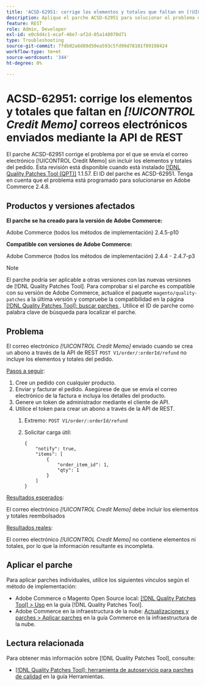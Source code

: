 ```yaml
---
title: 'ACSD-62951: corrige los elementos y totales que faltan en [!UICONTROL Credit Memo] correos electrónicos enviados mediante la API de REST'
description: Aplique el parche ACSD-62951 para solucionar el problema de Adobe Commerce donde se envía el correo electrónico [!UICONTROL Credit Memo] sin incluir los elementos y totales del pedido.
feature: REST
role: Admin, Developer
exl-id: e0c6d4c1-ecaf-46e7-af2d-05a148970d71
type: Troubleshooting
source-git-commit: 7fdb02a6d89d50ea593c5fd99d78101f89198424
workflow-type: tm+mt
source-wordcount: '344'
ht-degree: 0%

---
```


# ACSD-62951: corrige los elementos y totales que faltan en *[!UICONTROL Credit Memo]* correos electrónicos enviados mediante la API de REST

El parche ACSD-62951 corrige el problema por el que se envía el correo electrónico [!UICONTROL Credit Memo] sin incluir los elementos y totales del pedido. Esta revisión está disponible cuando está instalado [[!DNL Quality Patches Tool (QPT)]](/help/tools/quality-patches-tool/quality-patches-tool-to-self-serve-quality-patches.md) 1.1.57. El ID del parche es ACSD-62951. Tenga en cuenta que el problema está programado para solucionarse en Adobe Commerce 2.4.8.

## Productos y versiones afectados

**El parche se ha creado para la versión de Adobe Commerce:**

Adobe Commerce (todos los métodos de implementación) 2.4.5-p10

**Compatible con versiones de Adobe Commerce:**

Adobe Commerce (todos los métodos de implementación) 2.4.4 - 2.4.7-p3

>[!NOTE]
>
>El parche podría ser aplicable a otras versiones con las nuevas versiones de [!DNL Quality Patches Tool]. Para comprobar si el parche es compatible con su versión de Adobe Commerce, actualice el paquete `magento/quality-patches` a la última versión y compruebe la compatibilidad en la página [[!DNL Quality Patches Tool]: buscar parches ](https://experienceleague.adobe.com/tools/commerce-quality-patches/index.html?lang=es). Utilice el ID de parche como palabra clave de búsqueda para localizar el parche.

## Problema

El correo electrónico *[!UICONTROL Credit Memo]* enviado cuando se crea un abono a través de la API de REST `POST V1/order/:orderId/refund` no incluye los elementos y totales del pedido.

<u>Pasos a seguir</u>:

1. Cree un pedido con cualquier producto.
1. Enviar y facturar el pedido. Asegúrese de que se envía el correo electrónico de la factura e incluya los detalles del producto.
1. Genere un token de administrador mediante el cliente de API.
1. Utilice el token para crear un abono a través de la API de REST.
   1. Extremo: `POST V1/order/:orderId/refund`
   1. Solicitar carga útil:

      ```
      {  
          "notify": true,  
          "items": [  
              {  
                  "order_item_id": 1,  
                  "qty": 1  
              }  
          ]  
      }  
      ```

<u>Resultados esperados</u>:

El correo electrónico *[!UICONTROL Credit Memo]* debe incluir los elementos y totales reembolsados

<u>Resultados reales</u>:

El correo electrónico *[!UICONTROL Credit Memo]* no contiene elementos ni totales, por lo que la información resultante es incompleta.

## Aplicar el parche

Para aplicar parches individuales, utilice los siguientes vínculos según el método de implementación:

* Adobe Commerce o Magento Open Source local: [[!DNL Quality Patches Tool] > Uso](/help/tools/quality-patches-tool/usage.md) en la guía [!DNL Quality Patches Tool].
* Adobe Commerce en la infraestructura de la nube: [Actualizaciones y parches > Aplicar parches](https://experienceleague.adobe.com/docs/commerce-cloud-service/user-guide/develop/upgrade/apply-patches.html?lang=es) en la guía Commerce en la infraestructura de la nube.


## Lectura relacionada

Para obtener más información sobre [!DNL Quality Patches Tool], consulte:

* [[!DNL Quality Patches Tool]: herramienta de autoservicio para parches de calidad](/help/tools/quality-patches-tool/quality-patches-tool-to-self-serve-quality-patches.md) en la guía Herramientas.
